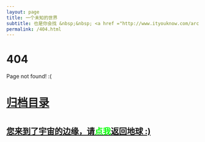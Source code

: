 ```yaml
---
layout: page
title: 一个未知的世界
subtitle: 也是你会找 &nbsp;&nbsp; <a href ="http://www.ityouknow.com/arch.html">架构</a>&nbsp;&nbsp; <a href ="http://www.ityouknow.com/life.html">生活故事</a>&nbsp;&nbsp; <a href ="http://www.ityouknow.com/jvm.html">JVM</a>&nbsp;&nbsp; <a href ="http://www.ityouknow.com/spring-boot.html">Spring Boot</a>&nbsp;&nbsp; <a href ="http://www.ityouknow.com/spring-cloud.html">Spring Cloud</a>
permalink: /404.html
---
```


# 404

Page not found! :(

<h1><a href ="https://ldmyown.github.io/archives.html">归档目录</a><h1>

<h2><a href="https://ldmyown.github.io/archives.html">您来到了宇宙的边缘，请<span style="color:#00FF00">点我</span>返回地球 :)</a></h2>
